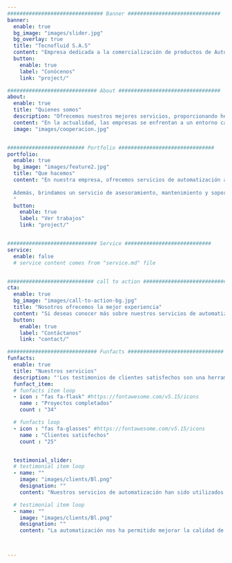 ```yaml
---
############################### Banner ##############################
banner:
  enable: true
  bg_image: "images/slider.jpg"
  bg_overlay: true
  title: "Tecnofluid S.A.S"
  content: "Empresa dedicada a la comercialización de productos de Automatización Industrial"
  button:
    enable: true
    label: "Conócenos"
    link: "project/"

############################# About #################################
about:
  enable: true
  title: "Quienes somos"
  description: "Ofrecemos nuestros mejores servicios, proporcionando herramientas necesarias para el mejoramiento de sus procesos, ya que aseguramos la calidad en todos nuestros productos"
  content: "En la actualidad, las empresas se enfrentan a un entorno cada vez más competitivo y cambiante, que les exige adaptarse rápidamente a las necesidades de sus clientes y optimizar sus procesos internos. Para lograrlo, una de las soluciones más eficaces es la automatización, que consiste en utilizar tecnologías para realizar tareas repetitivas, complejas o de alto valor añadido de forma más rápida, precisa y rentable."
  image: "images/cooperacion.jpg"


######################### Portfolio ###############################
portfolio:
  enable: true
  bg_image: "images/feature2.jpg"
  title: "Que hacemos"
  content: "En nuestra empresa, ofrecemos servicios de automatización a medida para todo tipo de sectores y negocios. Nuestro equipo de expertos analiza las necesidades específicas de cada cliente y diseña soluciones personalizadas que se integran con sus sistemas existentes y les permiten mejorar su productividad, calidad, seguridad y satisfacción. 
  
  Además, brindamos un servicio de asesoramiento, mantenimiento y soporte técnico continuo para garantizar el correcto funcionamiento y la actualización de las soluciones implementadas..
  "
  button:
    enable: true
    label: "Ver trabajos"
    link: "project/"


############################# Service ############################
service:
  enable: false
  # service content comes from "service.md" file


############################ call to action ###########################
cta:
  enable: true
  bg_image: "images/call-to-action-bg.jpg"
  title: "Nosotros ofrecemos la mejor experiencia"
  content: "Si deseas conocer más sobre nuestros servicios de automatización y cómo pueden ayudarte a impulsar su negocio, no dudes en contactarnos. Estaremos encantados de atenderte y ofrecerte una propuesta sin compromiso."
  button:
    enable: true
    label: "Contáctanos"
    link: "contact/"

############################# Funfacts ###############################
funfacts:
  enable: true
  title: "Nuestros servicios"
  description: "'Los testimonios de clientes satisfechos son una herramienta poderosa para demostrar el valor de nuestros productos y servicios. A continuación, presentamos algunos ejemplos de cómo nuestros clientes han logrado sus objetivos gracias a nuestra colaboración.'"
  funfact_item:
  # funfacts item loop
  - icon : "fas fa-flask" #https://fontawesome.com/v5.15/icons
    name : "Proyectos completados"
    count : "34"

  # funfacts loop
  - icon : "fas fa-glasses" #https://fontawesome.com/v5.15/icons
    name : "Clientes satisfechos"
    count : "25"


  testimonial_slider:
  # testimonial item loop
  - name: ""
    image: "images/clients/Bl.png"
    designation: ""
    content: "Nuestros servicios de automatización han sido utilizados por cientos de clientes satisfechos, que han podido comprobar los beneficios que aportan a sus negocios."

  # testimonial item loop
  - name: ""
    image: "images/clients/Bl.png"
    designation: ""
    content: "La automatización nos ha permitido mejorar la calidad de nuestros productos, al eliminar los errores humanos y los defectos de fabricación. Además, hemos ahorrado costes en mano de obra y energía."



---
```

